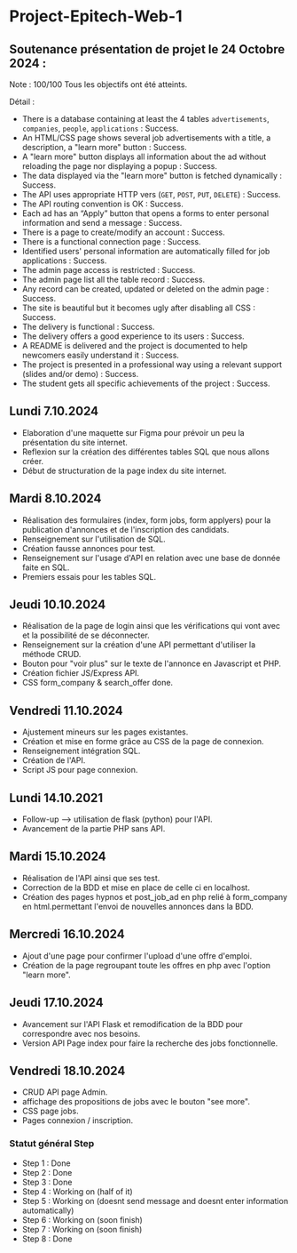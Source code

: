 # Project-Epitech-Web-1

## Soutenance présentation de projet le 24 Octobre 2024 :
Note : 100/100
Tous les objectifs ont été atteints.

Détail :
- There is a database containing at least the 4 tables `advertisements`, `companies`, `people`, `applications` : Success.
- An HTML/CSS page shows several job advertisements with a title, a description, a "learn more" button : Success.
- A "learn more" button displays all information about the ad without reloading the page nor displaying a popup : Success.
- The data displayed via the "learn more" button is fetched dynamically : Success.
- The API uses appropriate HTTP vers (`GET`, `POST`, `PUT`, `DELETE`) : Success.
- The API routing convention is OK : Success.
- Each ad has an “Apply” button that opens a forms to enter personal information and send a message : Success.
- There is a page to create/modify an account : Success.
- There is a functional connection page : Success.
- Identified users' personal information are automatically filled for job applications : Success.
- The admin page access is restricted : Success.
- The admin page list all the table record : Success.
- Any record can be created, updated or deleted on the admin page : Success.
- The site is beautiful but it becomes ugly after disabling all CSS : Success.
- The delivery is functional : Success.
- The delivery offers a good experience to its users : Success.
- A README is delivered and the project is documented to help newcomers easily understand it : Success.
- The project is presented in a professional way using a relevant support (slides and/or demo) : Success.
- The student gets all specific achievements of the project : Success.


## Lundi 7.10.2024
- Elaboration d'une maquette sur Figma pour prévoir un peu la présentation du site internet.
- Reflexion sur la création des différentes tables SQL que nous allons créer.
- Début de structuration de la page index du site internet.

## Mardi 8.10.2024
- Réalisation des formulaires (index, form jobs, form applyers) pour la publication d'annonces et de l'inscription des candidats.
- Renseignement sur l'utilisation de SQL.
- Création fausse annonces pour test.
- Renseignement sur l'usage d'API en relation avec une base de donnée faite en SQL.
- Premiers essais pour les tables SQL.

## Jeudi 10.10.2024
- Réalisation de la page de login ainsi que les vérifications qui vont avec et la possibilité de se déconnecter.
- Renseignement sur la création d'une API permettant d'utiliser la méthode CRUD.
- Bouton pour "voir plus" sur le texte de l'annonce en Javascript et PHP.
- Création fichier JS/Express API.
- CSS form_company & search_offer done.

## Vendredi 11.10.2024
- Ajustement mineurs sur les pages existantes.
- Création et mise en forme grâce au CSS de la page de connexion.
- Renseignement intégration SQL.
- Création de l'API.
- Script JS pour page connexion.

## Lundi 14.10.2021
- Follow-up --> utilisation de flask (python) pour l'API.
- Avancement de la partie PHP sans API.

## Mardi 15.10.2024
- Réalisation de l'API ainsi que ses test.
- Correction de la BDD et mise en place de celle ci en localhost.
- Création des pages hypnos et post_job_ad en php relié à form_company en html.permettant l'envoi de nouvelles annonces dans la BDD.

## Mercredi 16.10.2024
- Ajout d'une page pour confirmer l'upload d'une offre d'emploi.
- Création de la page regroupant toute les offres en php avec l'option "learn more".

## Jeudi 17.10.2024
- Avancement sur l'API Flask et remodification de la BDD pour correspondre avec nos besoins.
- Version API Page index pour faire la recherche des jobs fonctionnelle.

## Vendredi 18.10.2024
- CRUD API page Admin.
- affichage des propositions de jobs avec le bouton "see more".
- CSS page jobs.
- Pages connexion / inscription.


### Statut général Step
- Step 1 : Done
- Step 2 : Done
- Step 3 : Done
- Step 4 : Working on (half of it)
- Step 5 : Working on (doesnt send message and doesnt enter information automatically)
- Step 6 : Working on (soon finish)
- Step 7 : Working on (soon finish)
- Step 8 : Done
